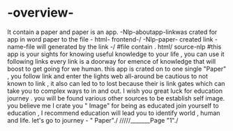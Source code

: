 # -overview-
It contain a paper and paper is an app.
-Nlp-aboutapp-linkwas crated for app in word paper to the file - html- frontend-/
-Nlp-paper- created link -name-<about app>file will generated by the link -/
#file contain . html/ source-nlp
#this app is your sights for knowing useful knowledge to your life , you can use it following links every link is a doorway for emence of knowledge that will boost to get going for we human. this app is crated on to one single "Paper" , you follow link and enter the lights web all-around be cautious to not known to link , it also can led to to lost because their is link gates which can take you to complex ways to in and out.
I wish you great luck for education journey . you will be found various other sources to be establish self image.
you believe me I crate you " Image"
for being as educated join yourself to education , I recommend education will lead you to identify world , human and life.
let's go to journey - " Paper"./
/////_______Page "1"./

